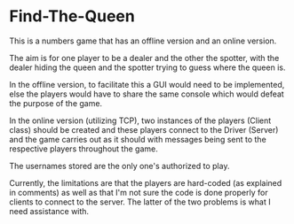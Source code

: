 # Find-The-Queen
This is a numbers game that has an offline version and an online version.

The aim is for one player to be a dealer and the other the spotter, with the
dealer hiding the queen and the spotter trying to guess where the queen is.

In the offline version, to facilitate this a GUI would need to be implemented,
else the players would have to share the same console which would defeat the
purpose of the game.

In the online version (utilizing TCP), two instances of the players (Client class)
should be created and these players connect to the Driver (Server) and the game
carries out as it should with messages being sent to the respective players
throughout the game.

The usernames stored are the only one's authorized to play.

Currently, the limitations are that the players are hard-coded (as explained in
comments) as well as that I'm not sure the code is done properly for clients to
connect to the server. The latter of the two problems is what I need assistance with.
